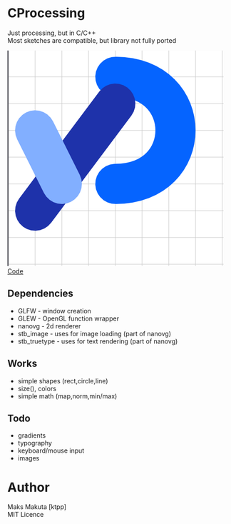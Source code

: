 # CProcessing

Just processing, but in C/C++ <br>
Most sketches are compatible, but library not fully ported

![Sketch from main page of processing](screenshots/1.png) <br>
[Code](examples/001.cpp)

## Dependencies
 - GLFW - window creation
 - GLEW - OpenGL function wrapper
 - nanovg - 2d renderer
 - stb_image - uses for image loading (part of nanovg)
 - stb_truetype - uses for text rendering (part of nanovg)

## Works
 - simple shapes (rect,circle,line)
 - size(), colors
 - simple math (map,norm,min/max)
## Todo
- gradients
- typography
- keyboard/mouse input
- images

# Author
  
  Maks Makuta [ktpp] <br>
  MIT Licence
